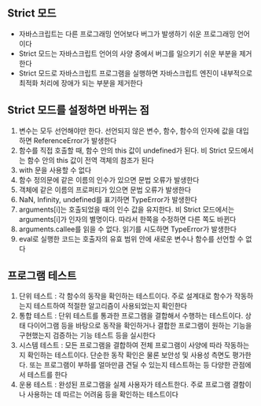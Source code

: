 ## Strict 모드

- 자바스크립트는 다른 프로그래밍 언어보다 버그가 발생하기 쉬운 프로그래밍 언어이다
- Strict 모드는 자바스크립트 언어의 사양 중에서 버그를 일으키기 쉬운 부분을 제거한다
- Strict 모드로 자바스크립트 프로그램을 실행하면 자바스크립트 엔진이 내부적으로 최적화 처리에 장애가 되는 부분을 제거한다

## Strict 모드를 설정하면 바뀌는 점

1. 변수는 모두 선언해야만 한다. 선언되지 않은 변수, 함수, 함수의 인자에 값을 대입하면 ReferenceError가 발생한다
2. 함수를 직접 호출할 때, 함수 안의 this 값이 undefined가 된다. 비 Strict 모드에서는 함수 안의 this 값이 전역 객체의 참조가 된다
3. with 문을 사용할 수 없다
4. 함수 정의문에 같은 이름의 인수가 있으면 문법 오류가 발생한다
5. 객체에 같은 이름의 프로퍼티가 있으면 문법 오류가 발생한다
6. NaN, Infinity, undefined를 표기하면 TypeError가 발생한다
7. arguments[i]는 호출되었을 때의 인수 값을 유지한다. 비 Strict 모드에서는 arguments[i]가 인자의 별명이다. 따라서 한쪽을 수정하면 다른 쪽도 바뀐다
8. arguments.callee를 읽을 수 없다. 읽기를 시도하면 TypeError가 발생한다
9. eval로 실행한 코드는 호출자의 유효 범위 안에 새로운 변수나 함수를 선언할 수 없다

## 프로그램 테스트

1. 단위 테스트 : 각 함수의 동작을 확인하는 테스트이다. 주로 설계대로 함수가 작동하는지 테스트하여 적절한 알고리즘이 사용되었는지 확인한다
2. 통합 테스트 : 단위 테스트를 통과한 프로그램을 결합해서 수행하는 테스트이다. 상태 다이어그램 등을 바탕으로 동작을 확인하거나 결합한 프로그램이 원하는 기능을 구현했는지 검증하는 기능 테스트 등을 실시한다
3. 시스템 테스트 : 모든 프로그램을 결합하여 전체 프로그램이 사양에 따라 작동하는지 확인하는 테스트이다. 단순한 동작 확인은 물론 보안성 및 사용성 측면도 평가한다. 또는 프로그램이 부하를 얼마만큼 견딜 수 있는지 테스트하는 등 다양한 관점에서 테스트를 한다
4. 운용 테스트 : 완성된 프로그램을 실제 사용자가 테스트한다. 주로 프로그램 결함이나 사용하는 데 따르는 어려움 등을 확인하는 테스트이다
